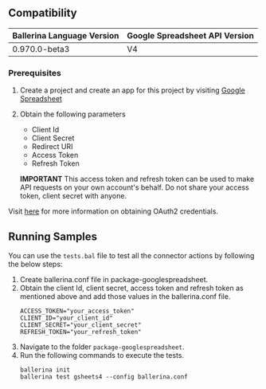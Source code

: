 ## Compatibility

| Ballerina Language Version  | Google Spreadsheet API Version |
| ----------------------------| -------------------------------|
|  0.970.0-beta3              |   V4                           |

### Prerequisites

1. Create a project and create an app for this project by visiting [Google Spreadsheet](https://console.developers.google.com/)
2. Obtain the following parameters
    * Client Id
    * Client Secret
    * Redirect URI
    * Access Token
    * Refresh Token

    **IMPORTANT** This access token and refresh token can be used to make API requests on your own
    account's behalf. Do not share your access token, client  secret with anyone.

Visit [here](https://developers.google.com/identity/protocols/OAuth2WebServer) for more information on obtaining OAuth2 credentials.

## Running Samples
You can use the `tests.bal` file to test all the connector actions by following the below steps:
1. Create ballerina.conf file in package-googlespreadsheet.
2. Obtain the client Id, client secret, access token and refresh token as mentioned above and add those values in the ballerina.conf file.
    ```
    ACCESS_TOKEN="your_access_token"
    CLIENT_ID="your_client_id"
    CLIENT_SECRET="your_client_secret"
    REFRESH_TOKEN="your_refresh_token"
    ```
3. Navigate to the folder `package-googlespreadsheet`.
4. Run the following commands to execute the tests.
    ```
    ballerina init
    ballerina test gsheets4 --config ballerina.conf
    ```
